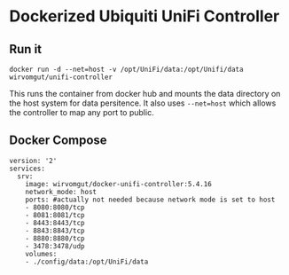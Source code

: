 # Dockerized Ubiquiti UniFi Controller

## Run it

```
docker run -d --net=host -v /opt/UniFi/data:/opt/Unifi/data wirvomgut/unifi-controller
```

This runs the container from docker hub and mounts the data directory on the host system for data persitence.
It also uses `--net=host` which allows the controller to map any port to public.

## Docker Compose

```
version: '2'
services:
  srv:
    image: wirvomgut/docker-unifi-controller:5.4.16
    network_mode: host
    ports: #actually not needed because network mode is set to host
    - 8080:8080/tcp
    - 8081:8081/tcp
    - 8443:8443/tcp
    - 8843:8843/tcp
    - 8880:8880/tcp
    - 3478:3478/udp
    volumes:
    - ./config/data:/opt/UniFi/data
```
